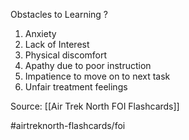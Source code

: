 Obstacles to Learning
?
1. Anxiety
2. Lack of Interest
3. Physical discomfort
4. Apathy due to poor instruction
5. Impatience to move on to next task
6. Unfair treatment feelings

Source: [[Air Trek North FOI Flashcards]]

#airtreknorth-flashcards/foi 